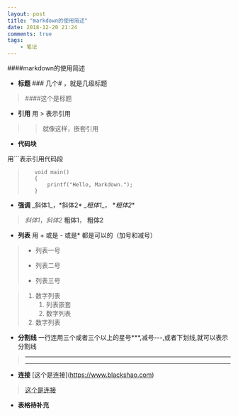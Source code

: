 ```yaml
---
layout: post
title: "markdown的使用简述"
date: 2018-12-20 21:24
comments: true
tags: 
	- 笔记
---
```


####markdown的使用简述

+  **标题**
 \###
几个\# ，就是几级标题
> ####这个是标题

+ **引用**
用 \> 表示引用
>
>> 就像这样，嵌套引用

+ **代码块**
<!--more-->
用\```表示引用代码段
>```
>    void main()
>    {
>        printf("Hello, Markdown.");
>    }
> ```

+ **强调**
\_斜体1_，\*斜体2*
\__粗体1__， \**粗体2**
>_斜体1_，*斜体2*
>__粗体1__， **粗体2**

+ **列表**
用 \+ 或是 \- 或是\* 都是可以的（加号和减号）
> + 列表一号
> - 列表二号
> * 列表三号

> 1. 数字列表
>    1. 列表嵌套
>    2. 数字列表   
> 2. 数字列表

+ **分割线**
一行连用三个或者三个以上的星号***,减号---,或者下划线,就可以表示分割线
> ***
> ---

+ **连接**
 \[这个是连接](https://www.blackshao.com)
> [这个是连接](https://www.blackshao.com)

+ **表格待补充**